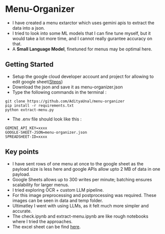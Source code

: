 # Menu-Organizer

- I have created a menu extarctor which uses gemini apis to extract the data into a json.
- I tried to look into some ML models that I can fine tune myself, but it would take a lot more time, and I cannot really gurantee accuracy on that. 
- A **Small Language Model**, finetuned for menus may be optimal here. 

## Getting Started
- Setup the google cloud developer account and project for allowing to edit google sheet([Steps](https://ai2.appinventor.mit.edu/reference/other/googlesheets-api-setup.html))
- Download the json and save it as menu-organizer.json
- Type the following commands in the terminal :
```code
git clone https://github.com/AdityaUnal/menu-organizer
pip install -r requirements.txt
python extract-menu.py
```
- The .env file should look like this :
```
GEMINI_API_KEY=xxxx
GOOGLE-SHEET-JSON=menu-organizer.json
SPREADSHEET-ID=xxxx
```
## Key points
- I have sent rows of one menu at once to the google sheet as the payload size is less here and google APIs allow upto 2 MB of data in one payload.
- Google Sheets allows up to 300 writes per minute; batching ensures scalability for larger menus.
- I tried exploring OCR + custom LLM pipeline. 
- For this image preprocessing and postprocessing was required. These images can be seen in data and temp folder. 
- Ultimatley I went with using LLMs, as it felt much more simpler and accurate.
- The check.ipynb and extract-menu.ipynb are like rough notebooks where I tried the approaches.
- The excel sheet can be find [here](https://docs.google.com/spreadsheets/d/13BMAJ7pufqLy_wiDEn33anfJqMOh0vOt9_K2qWygneI/edit?usp=sharing).